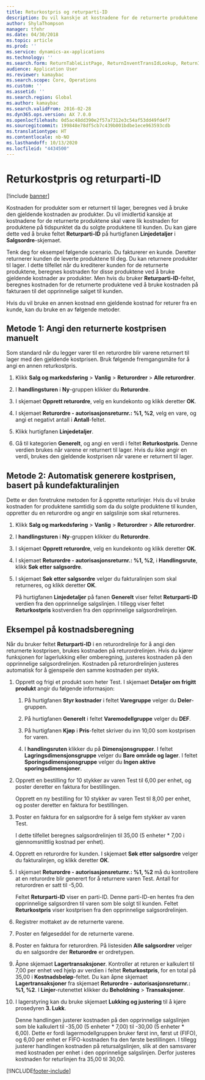 ```yaml
---
title: Returkostpris og returparti-ID
description: Du vil kanskje at kostnadene for de returnerte produktene skal være lik kostnaden for produktene på tidspunktet da du solgte produktene til kunden. Du kan gjøre dette ved å bruke **Returparti-ID**.
author: ShylaThompson
manager: tfehr
ms.date: 04/30/2018
ms.topic: article
ms.prod: ''
ms.service: dynamics-ax-applications
ms.technology: ''
ms.search.form: ReturnTableListPage, ReturnInventTransIdLookup, ReturnItemNumLookup
audience: Application User
ms.reviewer: kamaybac
ms.search.scope: Core, Operations
ms.custom: ''
ms.assetid: ''
ms.search.region: Global
ms.author: kamaybac
ms.search.validFrom: 2016-02-28
ms.dyn365.ops.version: AX 7.0.0
ms.openlocfilehash: 0d5ac48dd390e2f57a7312e3c54af53dd49fd4f7
ms.sourcegitcommit: 199848e78df5cb7c439b001bdbe1ece963593cdb
ms.translationtype: HT
ms.contentlocale: nb-NO
ms.lasthandoff: 10/13/2020
ms.locfileid: "4434500"
---
```

# <a name="return-cost-price-and-return-lot-id"></a>Returkostpris og returparti-ID        

[!include [banner](../includes/banner.md)]



Kostnaden for produkter som er returnert til lager, beregnes ved å bruke den gjeldende kostnaden av produkter. Du vil imidlertid kanskje at kostnadene for de returnerte produktene skal være lik kostnaden for produktene på tidspunktet da du solgte produktene til kunden. Du kan gjøre dette ved å bruke feltet **Returparti-ID** på hurtigfanen **Linjedetaljer** i **Salgsordre**-skjemaet.

Tenk deg for eksempel følgende scenario. Du fakturerer en kunde. Deretter returnerer kunden de leverte produktene til deg. Du kan returnere produkter til lager. I dette tilfellet når du krediterer kunden for de returnerte produktene, beregnes kostnaden for disse produktene ved å bruke gjeldende kostnader av produkter. Men hvis du bruker **Returparti-ID**-feltet, beregnes kostnaden for de returnerte produktene ved å bruke kostnaden på fakturaen til det opprinnelige salget til kunden.

Hvis du vil bruke en annen kostnad enn gjeldende kostnad for returer fra en kunde, kan du bruke en av følgende metoder.

## <a name="method-1-manually-enter-the-return-cost-price"></a>Metode 1: Angi den returnerte kostprisen manuelt

Som standard når du legger varer til en returordre blir varene returnert til lager med den gjeldende kostprisen. Bruk følgende fremgangsmåte for å angi en annen returkostpris.

1.  Klikk **Salg og markedsføring** \> **Vanlig** \> **Returordrer** \> **Alle returordrer**.

2.  I **handlingsturen** i **Ny**-gruppen klikker du **Returordre**.

3.  I skjemaet **Opprett returordre**, velg en kundekonto og klikk deretter **OK**.

4.  I skjemaet **Returordre - autorisasjonsreturnr.: %1, %2**, velg en vare, og angi et negativt antall i **Antall**-feltet.

5.  Klikk hurtigfanen **Linjedetaljer**.

6.  Gå til kategorien **Generelt**, og angi en verdi i feltet **Returkostpris**. Denne verdien brukes når varene er returnert til lager. Hvis du ikke angir en verdi, brukes den gjeldende kostprisen når varene er returnert til lager.

## <a name="method-2-automatically-generate-the-cost-price-based-on-the-customer-invoice-line"></a>Metode 2: Automatisk generere kostprisen, basert på kundefakturalinjen

Dette er den foretrukne metoden for å opprette returlinjer. Hvis du vil bruke kostnaden for produktene samtidig som da du solgte produktene til kunden, oppretter du en returordre og angir en salgslinje som skal returneres.

1.  Klikk **Salg og markedsføring** \> **Vanlig** \> **Returordrer** \> **Alle returordrer**.

2.  I **handlingsturen** i **Ny**-gruppen klikker du **Returordre**.

3.  I skjemaet **Opprett returordre**, velg en kundekonto og klikk deretter **OK**.

4.  I skjemaet **Returordre - autorisasjonsreturnr.: %1, %2**, i **Handlingsrute**, klikk **Søk etter salgsordre**.

5.  I skjemaet **Søk etter salgsordre** velger du fakturalinjen som skal returneres, og klikk deretter **OK**.
    
    På hurtigfanen **Linjedetaljer** på fanen **Generelt** viser feltet **Returparti-ID** verdien fra den opprinnelige salgslinjen. I tillegg viser feltet **Returkostpris** kostverdien fra den opprinnelige salgsordrelinjen.

## <a name="cost-calculation-example"></a>Eksempel på kostnadsberegning

Når du bruker feltet **Returparti-ID** i en returordrelinje for å angi den returnerte kostprisen, brukes kostnaden på returordrelinjen. Hvis du kjører funksjonen for lagerlukking eller omberegning, justeres kostnaden på den opprinnelige salgsordrelinjen. Kostnaden på returordrelinjen justeres automatisk for å gjenspeile den samme kostnaden per stykk.

1.  Opprett og frigi et produkt som heter Test. I skjemaet **Detaljer om frigitt produkt** angir du følgende informasjon:
    
    1.  På hurtigfanen **Styr kostnader** i feltet **Varegruppe** velger du **Deler**-gruppen.
    
    2.  På hurtigfanen **Generelt** i feltet **Varemodellgruppe** velger du **DEF**.
    
    3.  På hurtigfanen **Kjøp** i **Pris**-feltet skriver du inn 10,00 som kostprisen for varen.
    
    4.  I **handlingsruten** klikker du på **Dimensjonsgrupper**. I feltet **Lagringsdimensjonsgruppe** velger du **Bare område og lager**. I feltet **Sporingsdimensjonsgruppe** velger du **Ingen aktive sporingsdimensjoner**.

2.  Opprett en bestilling for 10 stykker av varen Test til 6,00 per enhet, og poster deretter en faktura for bestillingen.
    
    Opprett en ny bestilling for 10 stykker av varen Test til 8,00 per enhet, og poster deretter en faktura for bestillingen.

3.  Poster en faktura for en salgsordre for å selge fem stykker av varen Test.
    
    I dette tilfellet beregnes salgsordrelinjen til 35,00 (5 enheter \* 7,00 i gjennomsnittlig kostnad per enhet).

4.  Opprett en returordre for kunden. I skjemaet **Søk etter salgsordre** velger du fakturalinjen, og klikk deretter **OK**.

5.  I skjemaet **Returordre - autorisasjonsreturnr.: %1, %2** må du kontrollere at en returordre blir generert for å returnere varen Test. Antall for returordren er satt til -5,00.
    
    Feltet **Returparti-ID** viser en parti-ID. Denne parti-ID-en hentes fra den opprinnelige salgsordren til varen som ble solgt til kunden. Feltet **Returkostpris** viser kostprisen fra den opprinnelige salgsordrelinjen.

6.  Registrer mottaket av de returnerte varene.

7.  Poster en følgeseddel for de returnerte varene.

8.  Poster en faktura for returordren. På listesiden **Alle salgsordrer** velger du en salgsordre der **Returordre** er ordretypen.

9.  Åpne skjemaet **Lagertransaksjoner**. Kontroller at returen er kalkulert til 7,00 per enhet ved hjelp av verdien i feltet **Returkostpris**, for en total på 35,00 i **Kostnadsbeløp**-feltet. Du kan åpne skjemaet **Lagertransaksjoner** fra skjemaet **Returordre - autorisasjonsreturnr.: %1, %2**. I **Linjer**-rutenettet klikker du **Beholdning** \> **Transaksjoner**.

10. I lagerstyring kan du bruke skjemaet **Lukking og justering** til å kjøre prosedyren **3. Lukk**.
    
    Denne handlingen justerer kostnaden på den opprinnelige salgslinjen som ble kalkulert til -35,00 (5 enheter \* 7,00) til -30,00 (5 enheter \* 6,00). Dette er fordi lagermodellgruppen bruker først inn, først ut (FIFO), og 6,00 per enhet er FIFO-kostnaden fra den første bestillingen. I tillegg justerer handlingen kostnaden på retursalgslinjen, slik at den samsvarer med kostnaden per enhet i den opprinnelige salgslinjen. Derfor justeres kostnaden for returlinjen fra 35,00 til 30,00.






[!INCLUDE[footer-include](../../includes/footer-banner.md)]